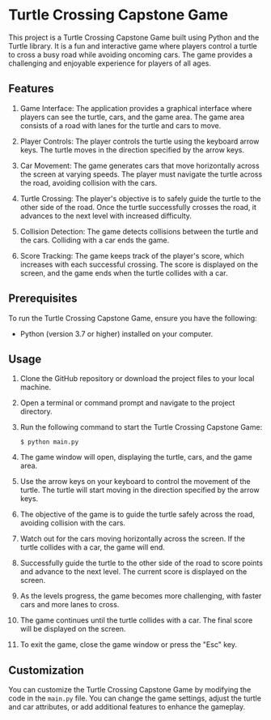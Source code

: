# Turtle Crossing Capstone Game

This project is a Turtle Crossing Capstone Game built using Python and the Turtle library. It is a fun and interactive game where players control a turtle to cross a busy road while avoiding oncoming cars. The game provides a challenging and enjoyable experience for players of all ages.

## Features

1. Game Interface: The application provides a graphical interface where players can see the turtle, cars, and the game area. The game area consists of a road with lanes for the turtle and cars to move.

2. Player Controls: The player controls the turtle using the keyboard arrow keys. The turtle moves in the direction specified by the arrow keys.

3. Car Movement: The game generates cars that move horizontally across the screen at varying speeds. The player must navigate the turtle across the road, avoiding collision with the cars.

4. Turtle Crossing: The player's objective is to safely guide the turtle to the other side of the road. Once the turtle successfully crosses the road, it advances to the next level with increased difficulty.

5. Collision Detection: The game detects collisions between the turtle and the cars. Colliding with a car ends the game.

6. Score Tracking: The game keeps track of the player's score, which increases with each successful crossing. The score is displayed on the screen, and the game ends when the turtle collides with a car.

## Prerequisites

To run the Turtle Crossing Capstone Game, ensure you have the following:

- Python (version 3.7 or higher) installed on your computer.

## Usage

1. Clone the GitHub repository or download the project files to your local machine.

2. Open a terminal or command prompt and navigate to the project directory.

3. Run the following command to start the Turtle Crossing Capstone Game:
   ```
   $ python main.py
   ```

4. The game window will open, displaying the turtle, cars, and the game area.

5. Use the arrow keys on your keyboard to control the movement of the turtle. The turtle will start moving in the direction specified by the arrow keys.

6. The objective of the game is to guide the turtle safely across the road, avoiding collision with the cars.

7. Watch out for the cars moving horizontally across the screen. If the turtle collides with a car, the game will end.

8. Successfully guide the turtle to the other side of the road to score points and advance to the next level. The current score is displayed on the screen.

9. As the levels progress, the game becomes more challenging, with faster cars and more lanes to cross.

10. The game continues until the turtle collides with a car. The final score will be displayed on the screen.

11. To exit the game, close the game window or press the "Esc" key.

## Customization

You can customize the Turtle Crossing Capstone Game by modifying the code in the `main.py` file. You can change the game settings, adjust the turtle and car attributes, or add additional features to enhance the gameplay.


